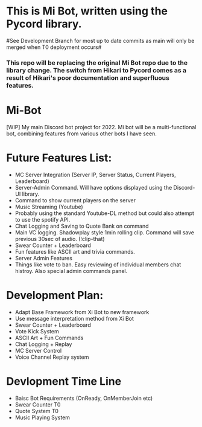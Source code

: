 # This is Mi Bot, written using the Pycord library.
#See Development Branch for most up to date commits as main will only be merged when T0 deployment occurs#

### This repo will be replacing the original Mi Bot repo due to the library change. The switch from Hikari to Pycord comes as a result of Hikari's poor documentation and superfluous features.

# Mi-Bot
[WIP] My main Discord bot project for 2022. Mi bot will be a multi-functional bot, combining features from various other bots I have seen.


# Future Features List:
 - MC Server Integration (Server IP, Server Status, Current Players, Leaderboard)
  - Server-Admin Command. Will  have options displayed using the Discord-UI library.
  - Command to show current players on the server
 - Music Streaming (Youtube)
  - Probably using the standard Youtube-DL method but could also attempt to use the spotify API.
 - Chat Logging and Saving to Quote Bank on command
 - Main VC logging. Shadowplay style 1min rolling clip. Command will save previous 30sec of audio. (!clip-that)
 - Swear Counter + Leaderboard
 - Fun features like ASCII art and trivia commands.
 - Server Admin Features
  - Things like vote to ban. Easy reviewing of individual members chat histroy. Also special admin commands panel.

# Development Plan:
 - Adapt Base Framework from Xi Bot to new framework
 - Use message interpretation method from Xi Bot
 - Swear Counter + Leaderboard
 - Vote Kick System
 - ASCII Art + Fun Commands
 - Chat Logging + Replay
 - MC Server Control
 - Voice Channel Replay system

# Devlopment Time Line
  - Baisc Bot Requirements (OnReady, OnMemberJoin etc)
  - Swear Counter T0
  - Quote System T0
  - Music Playing System
